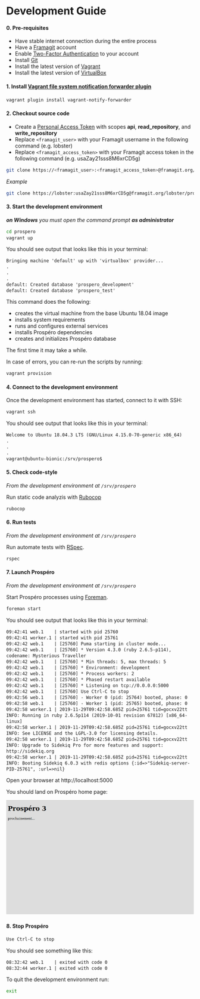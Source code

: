 # Development Guide

#### 0. Pre-requisites

- Have stable internet connection during the entire process
- Have a [Framagit](https://framagit.org/) account
- Enable [Two-Factor Authentication](https://framagit.org/profile/two_factor_auth) to your account
- Install [Git](https://git-scm.com/downloads)
- Install the latest version of [Vagrant](https://www.vagrantup.com/downloads.html)
- Install the latest version of [VirtualBox](https://www.virtualbox.org/wiki/Downloads)

#### 1. Install [Vagrant file system notification forwarder plugin](https://github.com/mhallin/vagrant-notify-forwarder)

```sh
vagrant plugin install vagrant-notify-forwarder
```

#### 2. Checkout source code

- Create a [Personal Access Token](https://framagit.org/profile/personal_access_tokens) with scopes **api**, **read_repository**, and **write_repository**
- Replace `<framagit_user>` with your Framagit username in the following command (e.g. lobster)
- Replace `<framagit_access_token>` with your Framagit access token in the following command (e.g. usaZay21sss8M6xrCD5g)

```sh
git clone https://<framagit_user>:<framagit_access_token>@framagit.org/lobster/prospero.git
```

_Example_

```sh
git clone https://lobster:usaZay21sss8M6xrCD5g@framagit.org/lobster/prospero.git
```

#### 3. Start the development environment

_**on Windows** you must open the command prompt **as administrator**_

```sh
cd prospero
vagrant up
```

You should see output that looks like this in your terminal:

```
Bringing machine 'default' up with 'virtualbox' provider...
.
.
.
default: Created database 'prospero_development'
default: Created database 'prospero_test'
```

This command does the following:

- creates the virtual machine from the base Ubuntu 18.04 image
- installs system requirements
- runs and configures external services
- installs Prospéro dependencies
- creates and initializes Prospéro database

The first time it may take a while.

In case of errors, you can re-run the scripts by running:

```sh
vagrant provision
```

#### 4. Connect to the development environment

Once the development environment has started, connect to it with SSH:

```sh
vagrant ssh
```

You should see output that looks like this in your terminal:

```
Welcome to Ubuntu 18.04.3 LTS (GNU/Linux 4.15.0-70-generic x86_64)
.
.
.
vagrant@ubuntu-bionic:/srv/prospero$
```

#### 5. Check code-style

_From the development environment at `/srv/prospero`_

Run static code analyzis with [Rubocop](https://www.rubocop.org)

```sh
rubocop
```

#### 6. Run tests

_From the development environment at `/srv/prospero`_

Run automate tests with [RSpec](https://rspec.info/).

```sh
rspec
```

#### 7. Launch Prospéro

_From the development environment at `/srv/prospero`_

Start Prospéro processes using [Foreman](https://ddollar.github.io/foreman/).

```sh
foreman start
```

You should see output that looks like this in your terminal:

```
09:42:41 web.1    | started with pid 25760
09:42:41 worker.1 | started with pid 25761
09:42:42 web.1    | [25760] Puma starting in cluster mode...
09:42:42 web.1    | [25760] * Version 4.3.0 (ruby 2.6.5-p114), codename: Mysterious Traveller
09:42:42 web.1    | [25760] * Min threads: 5, max threads: 5
09:42:42 web.1    | [25760] * Environment: development
09:42:42 web.1    | [25760] * Process workers: 2
09:42:42 web.1    | [25760] * Phased restart available
09:42:42 web.1    | [25760] * Listening on tcp://0.0.0.0:5000
09:42:42 web.1    | [25760] Use Ctrl-C to stop
09:42:56 web.1    | [25760] - Worker 0 (pid: 25764) booted, phase: 0
09:42:58 web.1    | [25760] - Worker 1 (pid: 25765) booted, phase: 0
09:42:58 worker.1 | 2019-11-29T09:42:58.685Z pid=25761 tid=gocxv22tt INFO: Running in ruby 2.6.5p114 (2019-10-01 revision 67812) [x86_64-linux]
09:42:58 worker.1 | 2019-11-29T09:42:58.685Z pid=25761 tid=gocxv22tt INFO: See LICENSE and the LGPL-3.0 for licensing details.
09:42:58 worker.1 | 2019-11-29T09:42:58.685Z pid=25761 tid=gocxv22tt INFO: Upgrade to Sidekiq Pro for more features and support: http://sidekiq.org
09:42:58 worker.1 | 2019-11-29T09:42:58.685Z pid=25761 tid=gocxv22tt INFO: Booting Sidekiq 6.0.3 with redis options {:id=>"Sidekiq-server-PID-25761", :url=>nil}
```

Open your browser at http://localhost:5000

You should land on Prospéro home page:

![Prospéro home](prospero-home.png)

#### 8. Stop Prospéro

```sh
Use Ctrl-C to stop
```

You should see something like this:
```
08:32:42 web.1    | exited with code 0
08:32:44 worker.1 | exited with code 0
```

To quit the development environment run:
```sh
exit
```
